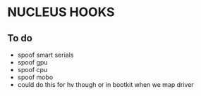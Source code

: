 # NUCLEUS HOOKS

## To do
- spoof smart serials
- spoof gpu
- spoof cpu
- spoof mobo
- could do this for hv though or in bootkit when we map driver